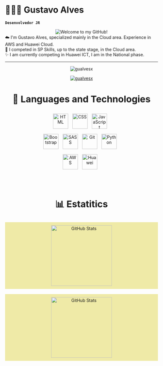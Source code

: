 # 👨🏻‍💻 Gustavo Alves

**`Desenvolvedor JR`**

<div align="center">
    <img src="https://readme-typing-svg.demolab.com?font=Fira+Code&size=49&duration=4000&pause=1000&color=efeaa7&width=700&height=100&lines=Welcome+to+my+GitHub!" alt="Welcome to my GitHub!"/>
</div>

<div align="left">
 ☁️ I'm Gustavo Alves, specialized mainly in the Cloud area. Experience in AWS and Huawei Cloud.
</div>
<div align="left">
 🏅 I competed in SP Skills, up to the state stage, in the Cloud area.
</div>
<div align="left">
✨ I am currently competing in Huawei ICT, I am in the National phase.
</div>

---
<p align="center"> <img src="https://komarev.com/ghpvc/?username=gualvesx&label=Profile%20views&color=0e75b6&style=flat" alt="gualvesx" /> </p>

<p align="center"> <a href="https://github.com/ryo-ma/github-profile-trophy"><img src="https://github-profile-trophy.vercel.app/?username=gualvesx" alt="gualvesx" /></a> </p>

<div align="center">
  <h3 style="font-weight: bold; font-size: 30px;">🤖 Languages ​​and Technologies</h3>
</div>

<div align="center">
<img 
      alt="HTML"
      title="HTML" 
      width="50px" 
      style="padding-right: 10px;" 
      src="https://cdn.jsdelivr.net/gh/devicons/devicon@latest/icons/html5/html5-original.svg" 
  />
<img 
      alt="CSS" 
      title="CSS"
      width="50px" 
      style="padding-right: 10px;" 
      src="https://cdn.jsdelivr.net/gh/devicons/devicon@latest/icons/css3/css3-original.svg" 
  />
<img 
      alt="JavaScript" 
      title="JavaScript"
      width="50px" 
      style="padding-right: 10px;" 
      src="https://cdn.jsdelivr.net/gh/devicons/devicon@latest/icons/javascript/javascript-original.svg" 
  />

<img 
      alt="Bootstrap"
      title="Bootstrap" 
      width="50px" 
      style="padding-right: 10px;" 
      src="https://cdn.jsdelivr.net/gh/devicons/devicon@latest/icons/bootstrap/bootstrap-original.svg" 
  />
<img 
      alt="SASS" 
      title="SASS"
      width="50px" 
      style="padding-right: 10px;" 
      src="https://cdn.jsdelivr.net/gh/devicons/devicon@latest/icons/sass/sass-original.svg" 
  />
<img 
      alt="Git" 
      title="Git"
      width="50px" 
      style="padding-right: 10px;" 
      src="https://cdn.jsdelivr.net/gh/devicons/devicon@latest/icons/git/git-original.svg" 
  />
<img 
      alt="Python" 
      title="Python"
      width="50px" 
      style="padding-right: 10px;" 
      src="https://cdn.jsdelivr.net/gh/devicons/devicon@latest/icons/python/python-original.svg" 
  />

<img 
    alt="AWS"
    title="AWS"
    width="50px"
    style="padding-right: 10px;" 
    src="https://hermes.dio.me/articles/cover/4476ef21-b511-4d40-b7cc-1e1383760600.png"
      />
<img 
    alt="Huawei"
    title="Huawei"
    width="50px"
    style="padding-right: 10px;" 
    src="https://w7.pngwing.com/pngs/430/40/png-transparent-huawei-symantec-mobile-phones-mobile-world-congress-telecommunication-business-people-logo-business.png"
      />
      
</div>

<br/>
<br/>

<div align="center">
  <h3 style="font-weight: bold; font-size: 30px;">📊 Estatitics</h3>
</div>

<div align="center" style="background-color: #efeaa7; padding: 10px;">
  <img 
    align="center" 
    alt="GitHub Stats" 
    height="200" 
    src="https://github-readme-stats.vercel.app/api?username=gualvesx&show_icons=true&theme=highcontrast&include_all_commits=true&locale=pt-br&cache_seconds=86400" 
  />
</div>
<br/>
<div align="center" style="background-color: #efeaa7; padding: 10px;">
  <img 
    align="center" 
    alt="GitHub Stats" 
    height="200" 
    src="https://github-readme-stats.vercel.app/api/top-langs/?username=gualvesx&theme=highcontrast&layout=compact&custom_title=Tecnologias&langs_count=9&hide=html,css,scss,shell&cache_seconds=86400" 
  />
</div>
